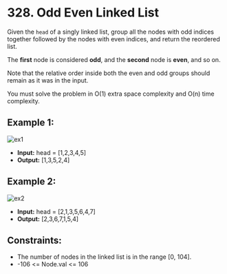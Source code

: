 # 328. Odd Even Linked List

Given the `head` of a singly linked list, group all the nodes with odd indices together followed by the nodes with even indices, and return the reordered list.

The **first** node is considered **odd**, and the **second** node is **even**, and so on.

Note that the relative order inside both the even and odd groups should remain as it was in the input.

You must solve the problem in O(1) extra space complexity and O(n) time complexity.

## Example 1:

![ex1](https://assets.leetcode.com/uploads/2021/03/10/oddeven-linked-list.jpg)

- **Input:** head = [1,2,3,4,5]
- **Output:** [1,3,5,2,4]

## Example 2:

![ex2](https://assets.leetcode.com/uploads/2021/03/10/oddeven2-linked-list.jpg)

- **Input:** head = [2,1,3,5,6,4,7]
- **Output:** [2,3,6,7,1,5,4]

## Constraints:

- The number of nodes in the linked list is in the range [0, 104].
- -106 <= Node.val <= 106